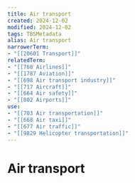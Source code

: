 ```yaml
---
title: Air transport
created: 2024-12-02
modified: 2024-12-02
tags: TBSMetadata
alias: Air transport
narrowerTerm:
- "[[20601 Transport]]"
relatedTerm:
- "[[768 Airlines]]"
- "[[1787 Aviation]]"
- "[[698 Air transport industry]]"
- "[[717 Aircraft]]"
- "[[664 Air safety]]"
- "[[802 Airports]]"
use:
- "[[703 Air transportation]]"
- "[[668 Air taxi]]"
- "[[677 Air traffic]]"
- "[[9829 Helicopter transportation]]"
---
```

# Air transport
